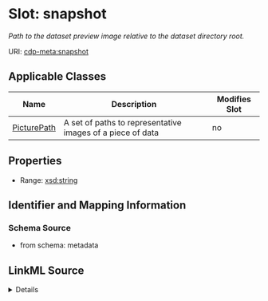 # Slot: snapshot


_Path to the dataset preview image relative to the dataset directory root._



URI: [cdp-meta:snapshot](metadatasnapshot)



<!-- no inheritance hierarchy -->




## Applicable Classes

| Name | Description | Modifies Slot |
| --- | --- | --- |
[PicturePath](PicturePath.md) | A set of paths to representative images of a piece of data |  no  |







## Properties

* Range: [xsd:string](http://www.w3.org/2001/XMLSchema#string)





## Identifier and Mapping Information







### Schema Source


* from schema: metadata




## LinkML Source

<details>
```yaml
name: snapshot
description: Path to the dataset preview image relative to the dataset directory root.
from_schema: metadata
rank: 1000
alias: snapshot
owner: PicturePath
domain_of:
- PicturePath
range: string
inlined: true
inlined_as_list: true

```
</details>
